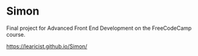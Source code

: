 # Simon

Final project for Advanced Front End Development on the FreeCodeCamp course.

https://learicist.github.io/Simon/
